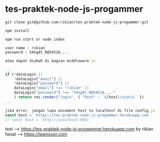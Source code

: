 # tes-praktek-node-js-progammer

```
git clone git@github.com:rikian/tes-praktek-node-js-progammer.git
```
```
npm install
```
```
npm run start or node index
```
```
user name : rikian
password : 54ng4t_R@h451A....
```
```javascript
atau dapat diubah di bagian middleware.js

...
if (!dataLogin || 
    !dataLogin["email"] || 
    !dataLogin["password"] || 
    dataLogin["email"] !== "rikian" || 
    dataLogin["password"] !== "54ng4t_R@h451A...."
    ) return res.render("login", { "host" : `${host}/static` })
...
```
```javascript
jika error, jangan lupa uncoment host to localhost di file config.js
const host = `https://tes-praktek-node-js-progammer.herokuapp.com`
// const host = `http://localhost:9091`
```
test --> https://tes-praktek-node-js-progammer.herokuapp.com
by rikian faisal --> https://lawnsoor.com
